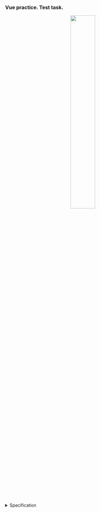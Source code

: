 ### Vue practice. Test task.
<p align="center" width="100%">
    <img width="40%" src="https://i.imgur.com/7SnWTJm.png"> 
</p>

<details>
  <summary>Specification</summary>

Тестовое задание для Front-end

На базе JSON-структуры:
```json
{
  displaySettings: {
    subType:"condition",
    type:"followers",
  },
  elements: [
    {
      type:"rule",
      condition: {
	  entity:"contact",
        field:"followers",
        operand:"lt",
        value:5000,
      },
      onFail: {
        action:"fallthrough"
      },
      onMatch:  {
        action:"goto",
        target:"5e26e98027b2c58a70085d4f"
      }
    },
    {
      type:"rule",
      condition: {
	  entity:"contact",
        field:"followers",
        operand:"lt",
        value:15000,
      },
      onFail: {
        action:"goto",
        target:"5e26e98027b2c58a70085d4e"
      },
      onMatch:  null
    }
  ]
}
```

Сделать компонент в Vue, как на картинке: <br>
![](https://i.imgur.com/UOyHK3M.png)

По кнопке “+ Add value” добавляется такая же структура как у последнего элемента в массиве elements, но: <br>
    • c onMatch равным null <br>
    • значение свойства onFail для него нужно взять у предыдущего последнего элемента <br>
    • а у того элемента, с к-го берётся значение onFail, нужно заменить его на { action: “fallthrough”} <br>

У каждого элемента кроме “Followers count is” должно быть можно задать значение для поля  condition.value через input-элемент в этой области: <br>
![](https://i.imgur.com/Cx0MKEg.png) <br>
Также элемент можно удалить: <br>
![](https://i.imgur.com/OCIWGO5.png)

Нельзя удалить элемент в случае, если он один в списке и onFail также должен оставаться на последнем элементе.

Верстку делать не обязательно, но будет плюсом.

Пример <br>
Исходная структура - на 2 элемента, “less than 5000”, и “5000 or greater”
```json
{
  displaySettings: {
    subType:"condition",
    type:"followers",
  },
  elements: [
    {
      type:"rule",
      condition: {
	  entity:"contact",
        field:"followers",
        operand:"lt",
        value:5000,
      },
      onFail: {
        action:"goto",
        target:"5e26e98027b2c58a70085d4e"
      },
      onMatch:  {
        action:"goto",
        target:"5e26e98027b2c58a70085d4f"
      }
    },
  ]
}
```

После добавления элемента - “less than 5000”, “less than 15000” и “15000 or greater”:
```json
{
  displaySettings: {
    subType:"condition",
    type:"followers",
  },
  elements: [
    {
      type:"rule",
      condition: {
	  entity:"contact",
        field:"followers",
        operand:"lt",
        value:5000,
      },
      onFail: {
        action:"fallthrough"
      },
      onMatch:  {
        action:"goto",
        target:"5e26e98027b2c58a70085d4f"
      }
    },
    {
      type:"rule",
      condition: {
	  entity:"contact",
        field:"followers",
        operand:"lt",
        value:15000,
      },
      onFail: {
        action:"goto",
        target:"5e26e98027b2c58a70085d4e"
      },
      onMatch:  null
    }
  ]
}
```
</details>